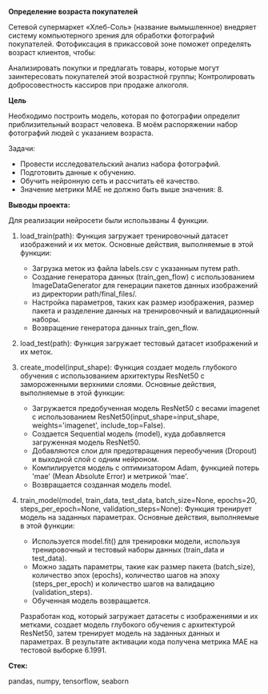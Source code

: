 **Определение возраста покупателей**

Сетевой супермаркет «Хлеб-Соль» (название вымышленное) внедряет систему компьютерного зрения для обработки фотографий покупателей. Фотофиксация в прикассовой зоне поможет определять возраст клиентов, чтобы:

Анализировать покупки и предлагать товары, которые могут заинтересовать покупателей этой возрастной группы;
Контролировать добросовестность кассиров при продаже алкоголя.

**Цель**

Необходимо построить модель, которая по фотографии определит приблизительный возраст человека. В моём распоряжении набор фотографий людей с указанием возраста.

Задачи:

- Провести исследовательский анализ набора фотографий.
- Подготовить данные к обучению.
- Обучить нейронную сеть и рассчитать её качество.
- Значение метрики MAE не должно быть выше значения: 8.

**Выводы проекта:**

Для реализации нейросети были использваны 4 функции.

1. load_train(path): Функция загружает тренировочный датасет изображений и их меток. Основные действия, выполняемые в этой функции:
   - Загрузка меток из файла labels.csv с указанным путем path.
   - Создание генератора данных (train_gen_flow) с использованием ImageDataGenerator для генерации пакетов данных изображений из директории path/final_files/.
   - Настройка параметров, таких как размер изображения, размер пакета и разделение данных на тренировочный и валидационный наборы.
   - Возвращение генератора данных train_gen_flow.
   

2. load_test(path): Функция загружает тестовый датасет изображений и их меток.


3. create_model(input_shape): Функция создает модель глубокого обучения с использованием архитектуры ResNet50 с замороженными верхними слоями. Основные действия, выполняемые в этой функции:
   - Загружается предобученная модель ResNet50 с весами imagenet с использованием ResNet50(input_shape=input_shape, weights='imagenet', include_top=False).
   - Создается Sequential модель (model), куда добавляется загруженная модель ResNet50.
   - Добавляются слои для предотвращения переобучения (Dropout) и выходной слой с одним нейроном.
   - Компилируется модель с оптимизатором Adam, функцией потерь 'mae' (Mean Absolute Error) и метрикой 'mae'.
   - Возвращается созданная модель model.


4. train_model(model, train_data, test_data, batch_size=None, epochs=20, steps_per_epoch=None, validation_steps=None): Функция тренирует модель на заданных параметрах. Основные действия, выполняемые в этой функции:
   - Используется model.fit() для тренировки модели, используя тренировочный и тестовый наборы данных (train_data и test_data).
   - Можно задать параметры, такие как размер пакета (batch_size), количество эпох (epochs), количество шагов на эпоху (steps_per_epoch) и количество шагов на валидацию (validation_steps).
   - Обученная модель возвращается.
  
   Разработан код, который загружает датасеты с изображениями и их метками, создает модель глубокого обучения с архитектурой ResNet50, затем тренирует модель на заданных данных и параметрах. В результате активации кода получена метрика MAE на тестовой выборке 6.1991.

**Стек:**

pandas, numpy, tensorflow, seaborn
